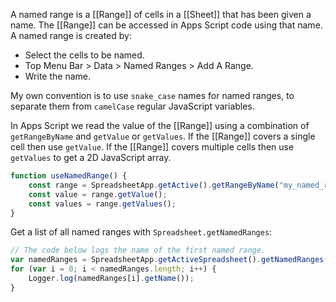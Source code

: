 A named range is a [[Range]] of cells in a [[Sheet]] that  has been given a name.
The [[Range]] can be accessed in Apps Script code using that name.
A named range is created by:
- Select the cells to be named.
- Top Menu Bar > Data > Named Ranges > Add A Range.
- Write the name.

My own convention is to use `snake_case` names for named ranges,
to separate them from `camelCase` regular JavaScript variables.

In Apps Script we read the value of the [[Range]] using a combination of `getRangeByName` and `getValue` or `getValues`.
If the [[Range]] covers a single cell then use `getValue`.
If the [[Range]] covers multiple cells then use `getValues` to get a 2D JavaScript array.

```js
function useNamedRange() {
	const range = SpreadsheetApp.getActive().getRangeByName("my_named_range");
	const value = range.getValue();
	const values = range.getValues();
}
```

Get a list of all named ranges with `Spreadsheet.getNamedRanges`:
```js
// The code below logs the name of the first named range.
var namedRanges = SpreadsheetApp.getActiveSpreadsheet().getNamedRanges();
for (var i = 0; i < namedRanges.length; i++) {
	Logger.log(namedRanges[i].getName());
}
```
